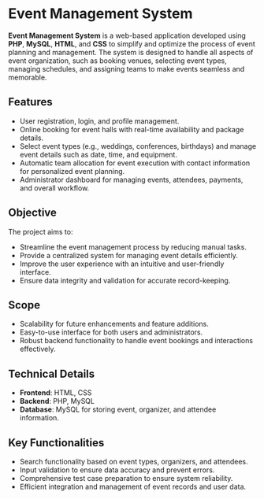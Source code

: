 # Event Management System  

**Event Management System** is a web-based application developed using **PHP**, **MySQL**, **HTML**, and **CSS** 
to simplify and optimize the process of event planning and management. The system is designed to handle all aspects of event organization, 
such as booking venues, selecting event types, managing schedules, and assigning teams to make events seamless and memorable.  

## **Features**  
- User registration, login, and profile management.  
- Online booking for event halls with real-time availability and package details.  
- Select event types (e.g., weddings, conferences, birthdays) and manage event details such as date, time, and equipment.  
- Automatic team allocation for event execution with contact information for personalized event planning.  
- Administrator dashboard for managing events, attendees, payments, and overall workflow.  

## **Objective**  
The project aims to:  
- Streamline the event management process by reducing manual tasks.  
- Provide a centralized system for managing event details efficiently.  
- Improve the user experience with an intuitive and user-friendly interface.  
- Ensure data integrity and validation for accurate record-keeping.  

## **Scope**  
- Scalability for future enhancements and feature additions.  
- Easy-to-use interface for both users and administrators.  
- Robust backend functionality to handle event bookings and interactions effectively.  

## **Technical Details**  
- **Frontend**: HTML, CSS  
- **Backend**: PHP, MySQL  
- **Database**: MySQL for storing event, organizer, and attendee information.  

## **Key Functionalities**  
- Search functionality based on event types, organizers, and attendees.  
- Input validation to ensure data accuracy and prevent errors.  
- Comprehensive test case preparation to ensure system reliability.  
- Efficient integration and management of event records and user data.  

